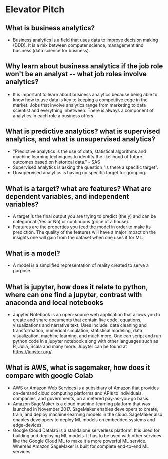 # **Elevator Pitch**

## What is business analytics?
* Business analytics is a field that uses data to improve decision making (DDD). It is a mix between computer science, management and business (data science for business).

## Why learn about business analytics if the job role won't be an analyst -- what job roles involve analytics?
* It is important to learn about business analytics because being able to know how to use data is key to keeping a competitive edge
in the market. Jobs that involve analytics range from marketing to data scientist and everything inbetween. There is always a
component of analytics in each role a business offers.

## What is predictive analytics? what is supervised analytics, and what is unsupervised analytics?
* "Predictive analytics is the use of data, statistical algorithms and machine learning techniques to identify the likelihood of future outcomes based on historical data." - SAS
* Supervised analytics is asking the question "is there a specific target".
* Unsupervised analytics is having no specific target for grouping.

## What is a target? what are features? What are dependent variables, and independent variables?
* A target is the final output you are trying to predict (the y) and can be categorical (Yes or No) or continuous (price of a house).
* Features are the properties you feed the model in order to make its prediction. The quality of the features will have a major 
impact on the insights one will gain from the dataset when one uses it for ML.
## What is a model?
* A model is a simplified representation of reality created to serve a purpose.

## What is jupyter, how does it relate to python, where can one find a jupyter, contrast with anaconda and local notebooks
* Jupyter Notebook is an open-source web application that allows you to create and share documents that contain live code, equations, visualizations and narrative text. Uses include: data cleaning and transformation, numerical simulation, statistical modeling, data visualization, machine learning, and much more. One can script and run python code in a jupyter notebook along with
other languages such as R, Julia, Scala and many more. Jupyter can be found at https://jupyter.org/.

## What is AWS, what is sagemaker, how does it compare with google Colab
* AWS or Amazon Web Services is a subsidiary of Amazon that provides on-demand cloud computing platforms and APIs to individuals, companies, and governments, on a metered pay-as-you-go basis.
* Amazon SageMaker is a cloud machine-learning platform that was launched in November 2017. SageMaker enables developers to create, train, and deploy machine-learning models in the cloud. SageMaker also enables developers to deploy ML models on embedded systems and edge-devices.
* Google Cloud Datalab is a standalone serverless platform. It is used for building and deploying ML models. It has to be used with other services like the Google Cloud ML to make it a more powerful ML service. Whereas Amazon SageMaker is built for complete end-to-end ML services.
